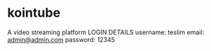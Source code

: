# kointube
A video streaming platform 
LOGIN DETAILS
username: teslim
email: admin@admin.com
password: 12345
